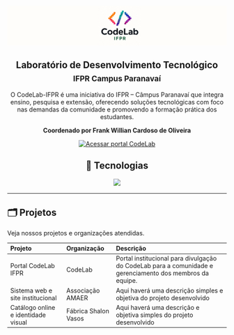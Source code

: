 [![Banner Code Lab](https://raw.githubusercontent.com/CodeLab-IFPR/.github/main/profile/banner.png)](https://codelabifpr.com.br/)
<h2 align=center> Laboratório de Desenvolvimento Tecnológico <br><sub>IFPR Campus Paranavaí</sub></h2>

<p align=center> 
O CodeLab-IFPR é uma iniciativa do IFPR – Câmpus Paranavaí que integra ensino, pesquisa e extensão, oferecendo soluções tecnológicas com foco nas demandas da comunidade e promovendo a formação prática dos estudantes. 
</p>
<p align=center ><b>Coordenado por Frank Willian Cardoso de Oliveira</b></p>
<p align="center">
  <a href="https://codelabifpr.com.br">
    <img src="https://img.shields.io/badge/Acessar%20portal%20CodeLab-4300FF?style=for-the-badge&logo=devbox&logoColor=white" alt="Acessar portal CodeLab" />
  </a>
</p>
<h2 align=center size=20> 🚀 Tecnologias </h2>
<p align=center>
  <a href="https://skillicons.dev">
    <img src="https://skillicons.dev/icons?i=phpstorm,vscode,php,laravel,javascript,typescript,react,nodejs,java,spring,mysql"/>
  </a>
</p>  

---

## 🗂️ Projetos
Veja nossos projetos e organizações atendidas.

| Projeto                        | Organização        | Descrição                                    |
|:------------------------------|:-------------------|:--------------------------------------------|
| Portal CodeLab IFPR            | CodeLab            | Portal institucional para divulgação do CodeLab para a comunidade e gerenciamento dos membros da equipe. |
| Sistema web e site institucional | Associação AMAER | Aqui haverá uma descrição simples e objetiva do projeto desenvolvido |
| Catálogo online e identidade visual | Fábrica Shalon Vasos | Aqui haverá uma descrição e objetiva simples do projeto desenvolvido |
